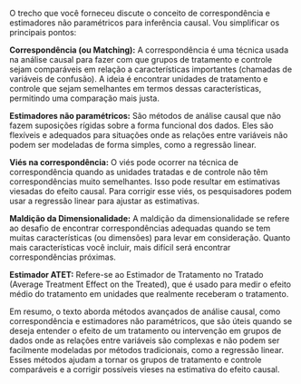 
O trecho que você forneceu discute o conceito de correspondência e estimadores não paramétricos para inferência causal. Vou simplificar os principais pontos:

**Correspondência (ou Matching):** A correspondência é uma técnica usada na análise causal para fazer com que grupos de tratamento e controle sejam comparáveis em relação a características importantes (chamadas de variáveis de confusão). A ideia é encontrar unidades de tratamento e controle que sejam semelhantes em termos dessas características, permitindo uma comparação mais justa.

**Estimadores não paramétricos:** São métodos de análise causal que não fazem suposições rígidas sobre a forma funcional dos dados. Eles são flexíveis e adequados para situações onde as relações entre variáveis não podem ser modeladas de forma simples, como a regressão linear.

**Viés na correspondência:** O viés pode ocorrer na técnica de correspondência quando as unidades tratadas e de controle não têm correspondências muito semelhantes. Isso pode resultar em estimativas viesadas do efeito causal. Para corrigir esse viés, os pesquisadores podem usar a regressão linear para ajustar as estimativas.

**Maldição da Dimensionalidade:** A maldição da dimensionalidade se refere ao desafio de encontrar correspondências adequadas quando se tem muitas características (ou dimensões) para levar em consideração. Quanto mais características você incluir, mais difícil será encontrar correspondências próximas.

**Estimador ATET:** Refere-se ao Estimador de Tratamento no Tratado (Average Treatment Effect on the Treated), que é usado para medir o efeito médio do tratamento em unidades que realmente receberam o tratamento.

Em resumo, o texto aborda métodos avançados de análise causal, como correspondência e estimadores não paramétricos, que são úteis quando se deseja entender o efeito de um tratamento ou intervenção em grupos de dados onde as relações entre variáveis são complexas e não podem ser facilmente modeladas por métodos tradicionais, como a regressão linear. Esses métodos ajudam a tornar os grupos de tratamento e controle comparáveis e a corrigir possíveis vieses na estimativa do efeito causal.
